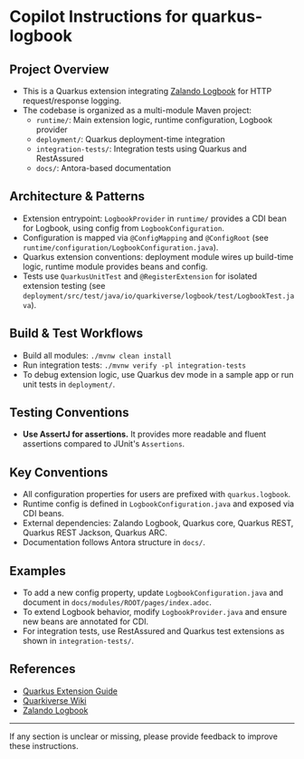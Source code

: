 # Copilot Instructions for quarkus-logbook

## Project Overview
- This is a Quarkus extension integrating [Zalando Logbook](https://github.com/zalando/logbook) for HTTP request/response logging.
- The codebase is organized as a multi-module Maven project:
  - `runtime/`: Main extension logic, runtime configuration, Logbook provider
  - `deployment/`: Quarkus deployment-time integration
  - `integration-tests/`: Integration tests using Quarkus and RestAssured
  - `docs/`: Antora-based documentation

## Architecture & Patterns
- Extension entrypoint: `LogbookProvider` in `runtime/` provides a CDI bean for Logbook, using config from `LogbookConfiguration`.
- Configuration is mapped via `@ConfigMapping` and `@ConfigRoot` (see `runtime/configuration/LogbookConfiguration.java`).
- Quarkus extension conventions: deployment module wires up build-time logic, runtime module provides beans and config.
- Tests use `QuarkusUnitTest` and `@RegisterExtension` for isolated extension testing (see `deployment/src/test/java/io/quarkiverse/logbook/test/LogbookTest.java`).

## Build & Test Workflows
- Build all modules: `./mvnw clean install`
- Run integration tests: `./mvnw verify -pl integration-tests`
- To debug extension logic, use Quarkus dev mode in a sample app or run unit tests in `deployment/`.

## Testing Conventions
- **Use AssertJ for assertions.** It provides more readable and fluent assertions compared to JUnit's `Assertions`.

## Key Conventions
- All configuration properties for users are prefixed with `quarkus.logbook`.
- Runtime config is defined in `LogbookConfiguration.java` and exposed via CDI beans.
- External dependencies: Zalando Logbook, Quarkus core, Quarkus REST, Quarkus REST Jackson, Quarkus ARC.
- Documentation follows Antora structure in `docs/`.

## Examples
- To add a new config property, update `LogbookConfiguration.java` and document in `docs/modules/ROOT/pages/index.adoc`.
- To extend Logbook behavior, modify `LogbookProvider.java` and ensure new beans are annotated for CDI.
- For integration tests, use RestAssured and Quarkus test extensions as shown in `integration-tests/`.

## References
- [Quarkus Extension Guide](https://quarkus.io/guides/building-my-first-extension)
- [Quarkiverse Wiki](https://github.com/quarkiverse/quarkiverse/wiki)
- [Zalando Logbook](https://github.com/zalando/logbook)

---
If any section is unclear or missing, please provide feedback to improve these instructions.